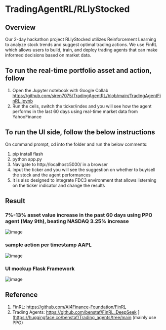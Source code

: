 # TradingAgentRL/RLlyStocked 

## Overview
Our 2-day hackathon project RLlyStocked utilizes Reinforcement Learning to analyze stock trends and suggest optimal trading actions. We use FinRL which allows users to build, train, and deploy trading agents that can make informed decisions based on market data. 

## To run the real-time portfolio asset and action, follow
1. Open the Jupyter notebook with Google Collab https://github.com/siren7075/TradingAgentRL/blob/main/TradingAgentFinRL.ipynb
2. Run the cells, switch the ticker/index and you will see how the agent performs in the last 60 days using real-time market data from YahooFinance

## To run the UI side, follow the below instructions
On command prompt,  cd into the folder and run the below comments:
1. pip install flash
2. python app.py
3. Navigate to http://localhost:5000/ in a browser
4. Input the ticker and you will see the suggestion on whether to buy/sell the stock and the agent performances
5. It is also designed to integrate FDC3 environment that allows listerning on the ticker indicator and change the results

## Result
### 7%-13% asset value increase in the past 60 days using PPO agent (May 9th), beating NASDAQ 3.25% increase
![image](https://github.com/user-attachments/assets/5a32b6f1-9dc7-453b-9c36-2529c979a041)

### sample action per timestamp AAPL
![image](https://github.com/user-attachments/assets/c87ac42f-9065-41ac-8d26-83cae0bf29bf)

### UI mockup Flask Framework

![image](https://github.com/user-attachments/assets/0be99414-e62e-4ad6-a21f-1729dde7334c)

## Reference
1. FinRL: https://github.com/AI4Finance-Foundation/FinRL
2. Trading Agents: https://github.com/benstaf/FinRL_DeepSeek ](https://huggingface.co/benstaf/Trading_agents/tree/main (mainly use PPO)













